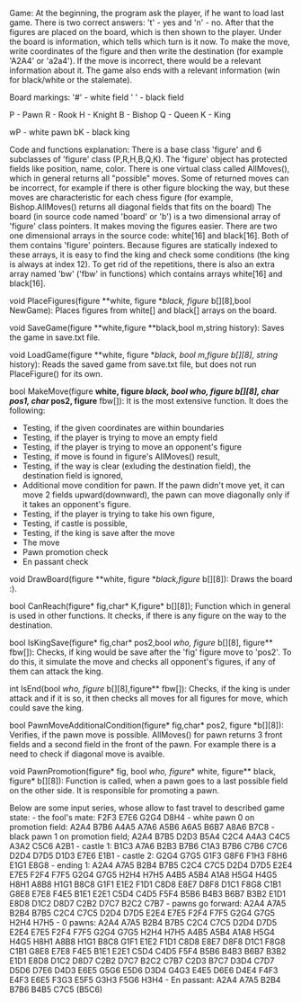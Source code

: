 Game:
At the beginning, the program ask the player, if he want to load last game. There is two correct answers: 't' - yes and 'n' - no. After that the figures are placed on the board, which is then shown to the player. Under the board is information, which tells which turn is it now. To make the move, write coordinates of the figure and then write the destination (for example 'A2A4' or 'a2a4'). If the move is incorrect, there would be a relevant information about it. The game also ends with a relevant information (win for black/white or the stalemate).

Board markings:
'#' - white field
' ' - black field

P - Pawn
R - Rook
H - Knight
B - Bishop
Q - Queen
K - King

wP - white pawn
bK - black king


Code and functions explanation: 
There is a base class 'figure' and 6 subclasses of 'figure' class (P,R,H,B,Q,K). The 'figure' object has protected fields like position, name, color. There is one virtual class called AllMoves(), which in general returns all "possible" moves. Some of returned moves can be incorrect, for example if there is other figure blocking the way, but these moves are characteristic for each chess figure (for example, Bishop.AllMoves() returns all diagonal fields that fits on the board)
The board (in source code named 'board' or 'b') is a two dimensional array of 'figure' class pointers. It makes moving the figures easier.
There are two one dimensional arrays in the source code: white[16] and black[16]. Both of them contains 'figure' pointers. Because figures are statically indexed to these arrays, it is easy to find the king and check some conditions (the king is always at index 12). To get rid of the repetitions, there is also an extra array named 'bw' ('fbw' in functions) which contains arrays white[16] and black[16]. 

void PlaceFigures(figure **white, figure **black, figure* b[][8],bool NewGame):
Places figures from white[] and black[] arrays on the board.

void SaveGame(figure **white,figure **black,bool m,string history):
Saves the game in save.txt file.

void LoadGame(figure **white, figure **black, bool *m,figure* b[][8], string* history):
Reads the saved game from save.txt file, but does not run PlaceFigure() for its own.

bool MakeMove(figure **white, figure **black, bool *who, figure* b[][8], char* pos1, char* pos2, figure** fbw[]):
It is the most extensive function. It does the following:
- Testing, if the given coordinates are within boundaries
- Testing, if the player is trying to move an empty field
- Testing, if the player is trying to move an opponent's figure
- Testing, if move is found in figure's AllMoves() result,
- Testing, if the way is clear (exluding the destination field), the destination field is ignored,
- Additional move condition for pawn. If the pawn didn't move yet, it can move 2 fields upward(downward), the pawn can move diagonally only if it takes an opponent's figure.
- Testing, if the player is trying to take his own figure,
- Testing, if castle is possible,
- Testing, if the king is save after the move
- The move
- Pawn promotion check
- En passant check

void DrawBoard(figure **white, figure **black,figure* b[][8]):
Draws the board :).

bool CanReach(figure* fig,char* K,figure* b[][8]);
Function which in general is used in other functions. It checks, if there is any figure on the way to the destination.

bool IsKingSave(figure* fig,char* pos2,bool *who, figure* b[][8], figure** fbw[]):
Checks, if king would be save after the 'fig' figure move to 'pos2'. To do this, it simulate the move and checks all opponent's figures, if any of them can attack the king.

int IsEnd(bool *who, figure* b[][8],figure** fbw[]):
Checks, if the king is under attack and if it is so, it then checks all moves for all figures for move, which could save the king. 

bool PawnMoveAdditionalCondition(figure* fig,char* pos2, figure *b[][8]):
Verifies, if the pawn move is possible. AllMoves() for pawn returns 3 front fields and a second field in the front of the pawn. For example there is a need to check if diagonal move is avaible.

void PawnPromotion(figure* fig, bool *who, figure** white, figure** black, figure* b[][8]):
Function is called, when a pawn goes to a last possible field on the other side. 
It is responsible for promoting a pawn.


Below are some input series, whose allow to fast travel to described game state:
    - the fool's mate: F2F3 E7E6 G2G4 D8H4
    - white pawn 0 on promotion field: A2A4 B7B6 A4A5 A7A6 A5B6 A6A5 B6B7 A8A6 B7C8
    - black pawn 1 on promotion field; A2A4 B7B5 D2D3 B5A4 C2C4 A4A3 C4C5 A3A2 C5C6 A2B1
    - castle 1: B1C3 A7A6 B2B3 B7B6 C1A3 B7B6 C7B6 C7C6 D2D4 D7D5 D1D3 E7E6 E1B1
    - castle 2: G2G4 G7G5 G1F3 G8F6 F1H3 F8H6 E1G1 E8G8
    - ending 1: A2A4 A7A5 B2B4 B7B5 C2C4 C7C5 D2D4 D7D5 E2E4 E7E5 F2F4 F7F5 G2G4 G7G5 H2H4 H7H5 A4B5 A5B4 A1A8 H5G4 H4G5 H8H1 A8B8 H1G1 B8C8 G1F1 E1E2 F1D1 C8D8 E8E7 D8F8 D1C1 F8G8 C1B1 G8E8 E7E8 F4E5 B1E1 E2E1 C5D4 C4D5 F5F4 B5B6 B4B3 B6B7 B3B2 E1D1 E8D8 D1C2 D8D7 C2B2 D7C7 B2C2 C7B7
    - pawns go forward: A2A4 A7A5 B2B4 B7B5 C2C4 C7C5 D2D4 D7D5 E2E4 E7E5 F2F4 F7F5 G2G4 G7G5 H2H4 H7H5
    - 0 pawns: A2A4 A7A5 B2B4 B7B5 C2C4 C7C5 D2D4 D7D5 E2E4 E7E5 F2F4 F7F5 G2G4 G7G5 H2H4 H7H5 A4B5 A5B4 A1A8 H5G4 H4G5 H8H1 A8B8 H1G1 B8C8 G1F1 E1E2 F1D1 C8D8 E8E7 D8F8 D1C1 F8G8 C1B1 G8E8 E7E8 F4E5 B1E1 E2E1 C5D4 C4D5 F5F4 B5B6 B4B3 B6B7 B3B2 E1D1 E8D8 D1C2 D8D7 C2B2 D7C7 B2C2 C7B7 C2D3 B7C7 D3D4 C7D7 D5D6 D7E6 D4D3 E6E5 G5G6 E5D6 D3D4 G4G3 E4E5 D6E6 D4E4 F4F3 E4F3 E6E5 F3G3 E5F5 G3H3 F5G6 H3H4
    - En passant: A2A4 A7A5 B2B4 B7B6 B4B5 C7C5     (B5C6)



